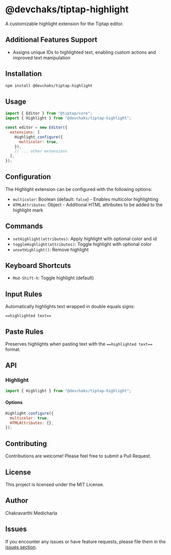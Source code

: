 # @devchaks/tiptap-highlight

A customizable highlight extension for the Tiptap editor.

## Additional Features Support

- Assigns unique IDs to highlighted text, enabling custom actions and improved text manipulation

## Installation

```bash
npm install @devchaks/tiptap-highlight
```

## Usage

```javascript
import { Editor } from "@tiptap/core";
import { Highlight } from "@devchaks/tiptap-highlight";

const editor = new Editor({
  extensions: [
    Highlight.configure({
      multicolor: true,
    }),
    // ... other extensions
  ],
});
```

## Configuration

The Highlight extension can be configured with the following options:

- `multicolor`: Boolean (default: `false`) - Enables multicolor highlighting
- `HTMLAttributes`: Object - Additional HTML attributes to be added to the highlight mark

## Commands

- `setHighlight(attributes)`: Apply highlight with optional color and id
- `toggleHighlight(attributes)`: Toggle highlight with optional color
- `unsetHighlight()`: Remove highlight

## Keyboard Shortcuts

- `Mod-Shift-h`: Toggle highlight (default)

## Input Rules

Automatically highlights text wrapped in double equals signs:

```
==highlighted text==
```

## Paste Rules

Preserves highlights when pasting text with the `==highlighted text==` format.

## API

### Highlight

```javascript
import { Highlight } from "@devchaks/tiptap-highlight";
```

#### Options

```javascript
Highlight.configure({
  multicolor: true,
  HTMLAttributes: {},
});
```

## Contributing

Contributions are welcome! Please feel free to submit a Pull Request.

## License

This project is licensed under the MIT License.

## Author

Chakravarthi Medicharla

## Issues

If you encounter any issues or have feature requests, please file them in the [issues section](https://github.com/Chakravarthy7102/tiptap-highlight/issues).
